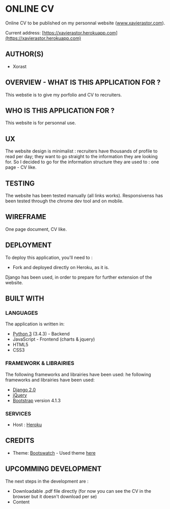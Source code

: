 # ONLINE CV

Online CV to be published on my personnal website (www.xavierastor.com).

Current address:
[https://xavierastor.herokuapp.com](https://xavierastor.herokuapp.com)

## AUTHOR(S)

* Xorast

## OVERVIEW - WHAT IS THIS APPLICATION FOR ?

This webstie is to give my porfolio and CV to recruiters. 

   
## WHO IS THIS APPLICATION FOR ?

This website is for personnal use.

## UX 

The website design is minimalist : recruiters have thousands of profile to read per day; 
they want to go straight to the information they are looking for.
So I decided to go for the information structure they are used to : one page - CV like.

## TESTING

The website has been tested manually (all links works).
Responsivenss has been tested through the chrome dev tool and on mobile.

## WIREFRAME

One page document, CV like.

## DEPLOYMENT

To deploy this application, you'll need to :

* Fork and deployed directly on Heroku, as it is.

Django has been used, in order to prepare for further extension of the website.

## BUILT WITH
### LANGUAGES
The application is written in:
* [Python 3](https://www.python.org/) (3.4.3) - Backend
* JavaScript - Frontend (charts & jquery)
* HTML5 
* CSS3

### FRAMEWORK & LIBRAIRIES
The following frameworks and librairies have been used:
he following frameworks and librairies have been used:
* [Django 2.0](https://www.djangoproject.com/)
* [jQuery](https://jquery.com/)
* [Bootstrap](https://getbootstrap.com/) version 4.1.3

### SERVICES
* Host : [Heroku](https://heroku.com)

## CREDITS
* Theme: [Bootswatch](https://bootswatch.com/) - Used theme [here](https://bootswatch.com/solar/)

## UPCOMMING DEVELOPMENT
The next steps in the development are :

* Downloadable .pdf file directly (for now you can see the CV in the browser but it doesn't download per se)
* Content